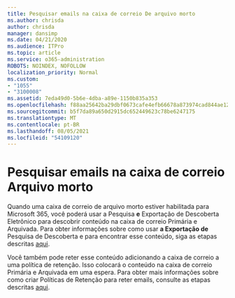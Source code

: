 ```yaml
---
title: Pesquisar emails na caixa de correio De arquivo morto
ms.author: chrisda
author: chrisda
manager: dansimp
ms.date: 04/21/2020
ms.audience: ITPro
ms.topic: article
ms.service: o365-administration
ROBOTS: NOINDEX, NOFOLLOW
localization_priority: Normal
ms.custom:
- "1055"
- "3100008"
ms.assetid: 7eda49d0-5b6e-4dba-a89e-1150b835a353
ms.openlocfilehash: f88aa25642ba29dbf0673cafe4efb66678a873974cad844ae12fc35287915f33
ms.sourcegitcommit: b5f7da89a650d2915dc652449623c78be6247175
ms.translationtype: MT
ms.contentlocale: pt-BR
ms.lasthandoff: 08/05/2021
ms.locfileid: "54109120"
---
```

# <a name="search-for-email-in-the-archive-mailbox"></a>Pesquisar emails na caixa de correio Arquivo morto

Quando uma caixa de correio de arquivo morto estiver habilitada para Microsoft 365, você poderá usar a Pesquisa **e** Exportação de Descoberta Eletrônico para descobrir conteúdo na caixa de correio Primária e Arquivada. Para obter informações sobre como usar **a Exportação de** Pesquisa de Descoberta e para encontrar esse conteúdo, siga as etapas descritas [aqui](https://docs.microsoft.com/microsoft-365/compliance/export-search-results).
  
Você também pode reter esse conteúdo adicionando a caixa de correio a uma política de retenção. Isso colocará o conteúdo na caixa de correio Primária e Arquivada em uma espera. Para obter mais informações sobre como criar Políticas de Retenção para reter emails, consulte as etapas descritas [aqui](https://docs.microsoft.com/microsoft-365/compliance/retention-policies).
  